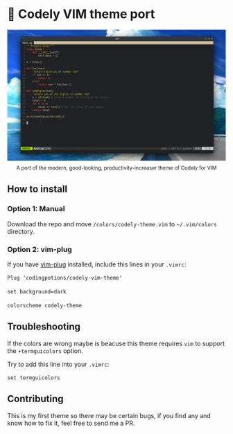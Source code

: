 # 🎨 Codely VIM theme port

<p align="center">
    <img src="https://raw.githubusercontent.com/codingpotions/codely-vim-theme/master/media/example.png" alt="Codely Theme example"><br>
    <sub>A port of the modern, good-looking, productivity-increaser theme of Codely for VIM</sub>
</p>

## How to install

### Option 1: Manual

Download the repo and move `/colors/codely-theme.vim` to `~/.vim/colors` directory.

### Option 2: vim-plug

If you have [vim-plug](https://github.com/junegunn/vim-plug) installed, include this lines in your `.vimrc`:

```
Plug 'codingpotions/codely-vim-theme'

set background=dark

colorscheme codely-theme
```

## Troubleshooting

If the colors are wrong maybe is beacuse this theme requires `vim` to support the `+termguicolors` option.

Try to add this line into your `.vimrc`:

```
set termguicolors
```

## Contributing

This is my first theme so there may be certain bugs, if you find any and know how to fix it, feel free to send me a PR.


